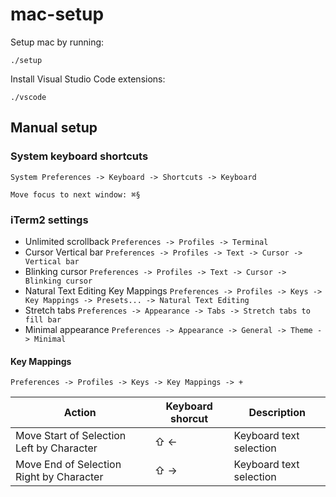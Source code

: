 # mac-setup

Setup mac by running:

```
./setup
```

Install Visual Studio Code extensions:

```
./vscode
```

## Manual setup

### System keyboard shortcuts

`System Preferences -> Keyboard -> Shortcuts -> Keyboard`

`Move focus to next window: ⌘§`

### iTerm2 settings

- Unlimited scrollback `Preferences -> Profiles -> Terminal`
- Cursor Vertical bar `Preferences -> Profiles -> Text -> Cursor -> Vertical bar`
- Blinking cursor `Preferences -> Profiles -> Text -> Cursor -> Blinking cursor`
- Natural Text Editing Key Mappings `Preferences -> Profiles -> Keys -> Key Mappings -> Presets... -> Natural Text Editing`
- Stretch tabs `Preferences -> Appearance -> Tabs -> Stretch tabs to fill bar`
- Minimal appearance `Preferences -> Appearance -> General -> Theme -> Minimal`

#### Key Mappings

`Preferences -> Profiles -> Keys -> Key Mappings -> +`

| Action                                    | Keyboard shorcut | Description             |
| ----------------------------------------- | ---------------- | ----------------------- |
| Move Start of Selection Left by Character | ⇧ ←              | Keyboard text selection |
| Move End of Selection Right by Character  | ⇧ →              | Keyboard text selection |
